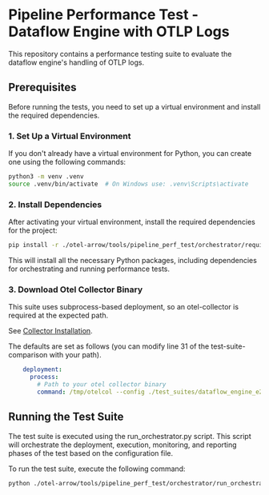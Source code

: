 # Pipeline Performance Test - Dataflow Engine with OTLP Logs

This repository contains a performance testing suite to evaluate the dataflow
engine's handling of OTLP logs.

## Prerequisites

Before running the tests, you need to set up a virtual environment and install
the required dependencies.

### 1. Set Up a Virtual Environment

If you don't already have a virtual environment for Python, you can create one
using the following commands:

```bash
python3 -m venv .venv
source .venv/bin/activate  # On Windows use: .venv\Scripts\activate
```

### 2. Install Dependencies

After activating your virtual environment, install the required dependencies for
the project:

```bash
pip install -r ./otel-arrow/tools/pipeline_perf_test/orchestrator/requirements.txt
```

This will install all the necessary Python packages, including dependencies for
orchestrating and running performance tests.

### 3. Download Otel Collector Binary

This suite uses subprocess-based deployment, so an otel-collector is required at
the expected path.

See [Collector Installation](https://opentelemetry.io/docs/collector/installation/).

The defaults are set as follows (you can modify line 31 of the test-suite-comparison
with your path).

```yaml
    deployment:
      process:
        # Path to your otel collector binary
        command: /tmp/otelcol --config ./test_suites/dataflow_engine_e2e_logs/collector-config-without-batch-processor.yaml
```

## Running the Test Suite

The test suite is executed using the run_orchestrator.py script. This script
will orchestrate the deployment, execution, monitoring, and reporting phases
of the test based on the configuration file.

To run the test suite, execute the following command:

```bash
python ./otel-arrow/tools/pipeline_perf_test/orchestrator/run_orchestrator.py --config ./test_suites/dataflow_engine_e2e_logs/test-suite-comparison.yaml --debug
```
